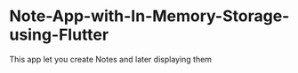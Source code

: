 # Note-App-with-In-Memory-Storage-using-Flutter
This app let you create Notes and later displaying them
